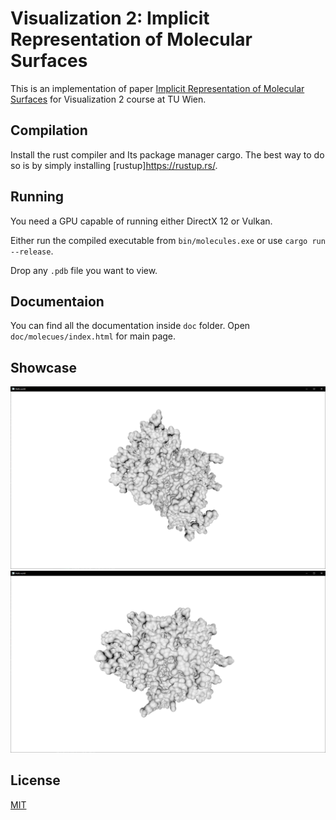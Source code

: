 # Visualization 2: Implicit Representation of Molecular Surfaces

This is an implementation of paper [Implicit Representation of Molecular Surfaces](https://www.researchgate.net/publication/254026672_Implicit_Representation_of_Molecular_Surfaces) for Visualization 2 course at TU Wien.

## Compilation

Install the rust compiler and Its package manager cargo. The best way to do so is by simply installing [rustup]https://rustup.rs/.

## Running

You need a GPU capable of running either DirectX 12 or Vulkan.

Either run the compiled executable from `bin/molecules.exe` or use `cargo run --release`.

Drop any `.pdb` file you want to view.

## Documentaion

You can find all the documentation inside `doc` folder. Open `doc/molecues/index.html` for main page.

## Showcase

![](media/1.png "Screenshot 1")
![](media/2.png "Screenshot 2")

## License
[MIT](https://choosealicense.com/licenses/mit/)